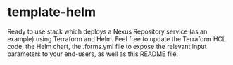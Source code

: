 # template-helm

Ready to use stack which deploys a Nexus Repository service (as an example) using Terraform and Helm.
Feel free to update the Terraform HCL code, the Helm chart, the .forms.yml file to expose the relevant input parameters to your end-users, as well as this README file.